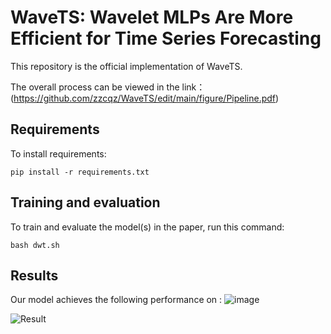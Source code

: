 
# WaveTS: Wavelet MLPs Are More Efficient for Time Series Forecasting

This repository is the official implementation of WaveTS. 

The overall process can be viewed in the link： (https://github.com/zzcqz/WaveTS/edit/main/figure/Pipeline.pdf)

## Requirements

To install requirements:

```setup
pip install -r requirements.txt
```


## Training and evaluation

To train and evaluate the model(s) in the paper, run this command:

```train
bash dwt.sh
```

## Results

Our model achieves the following performance on :
![image](https://github.com/zzcqz/WaveTS/edit/main/figure/Result.png)


![Result](https://github.com/zzcqz/WaveTS/assets/131259050/81e2b8af-11f3-47a5-8654-41546316741a)



